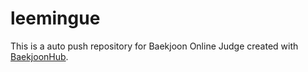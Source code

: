 # leemingue
This is a auto push repository for Baekjoon Online Judge created with [BaekjoonHub](https://github.com/BaekjoonHub/BaekjoonHub).
